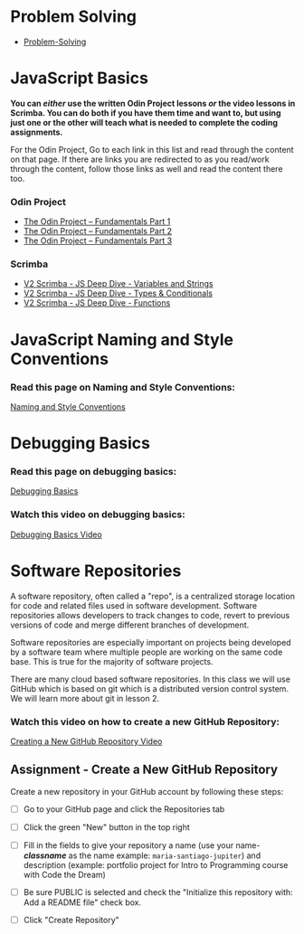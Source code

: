 # Problem Solving

- [Problem-Solving](https://github.com/Code-the-Dream-School/intro-to-programming-2026/wiki/Problem-Solving)

# JavaScript Basics

**You can _either_ use the written Odin Project lessons _or_ the video lessons in Scrimba. You can do both if you have them time and want to, but using just one or the other will teach what is needed to complete the coding assignments.**

For the Odin Project, Go to each link in this list and read through the content on that page. If there are links you are redirected to as you read/work through the content, follow those links as well and read the content there too.

### Odin Project

- [The Odin Project – Fundamentals Part 1](https://www.theodinproject.com/paths/foundations/courses/foundations/lessons/fundamentals-part-1)
- [The Odin Project – Fundamentals Part 2](https://www.theodinproject.com/paths/foundations/courses/foundations/lessons/fundamentals-part-2)
- [The Odin Project – Fundamentals Part 3](https://www.theodinproject.com/paths/foundations/courses/foundations/lessons/fundamentals-part-3)

### Scrimba

- [V2 Scrimba - JS Deep Dive - Variables and Strings](https://v2.scrimba.com/javascript-deep-dive-c0a/~04)
- [V2 Scrimba - JS Deep Dive - Types & Conditionals](https://v2.scrimba.com/javascript-deep-dive-c0a/~0g)
- [V2 Scrimba - JS Deep Dive - Functions](https://v2.scrimba.com/javascript-deep-dive-c0a/~0q)

# JavaScript Naming and Style Conventions

### Read this page on Naming and Style Conventions: ###

[Naming and Style Conventions](https://github.com/Code-the-Dream-School/intro-to-programming-2026/wiki/Naming-Conventions)

# Debugging Basics

### Read this page on debugging basics: ###

[Debugging Basics](https://github.com/Code-the-Dream-School/intro-to-programming-2026/wiki/Debugging-Basics)

### Watch this video on debugging basics: ###

[Debugging Basics Video](https://www.youtube.com/watch?v=RI_QQZlk4gk&list=PLYvE5YXWTfw88MpcXKPmPPJtqm_gQ3ex8&index=2_)

# Software Repositories

A software repository, often called a "repo", is a centralized storage location for code and related files used in software development. Software repositories allows developers to track changes to code, revert to previous versions of code and merge different branches of development.

Software repositories are especially important on projects being developed by a software team where multiple people are working on the same code base. This is true for the majority of software projects.

There are many cloud based software repositories. In this class we will use GitHub which is based on git which is a distributed version control system. We will learn more about git in lesson 2.

### Watch this video on how to create a new GitHub Repository: ###

[Creating a New GitHub Repository Video](https://www.youtube.com/watch?v=0AVVOi3hUmE&list=PLYvE5YXWTfw88MpcXKPmPPJtqm_gQ3ex8&index=1)

## Assignment - Create a New GitHub Repository
Create a new repository in your GitHub account by following these steps:

- [ ] Go to your GitHub page and click the Repositories tab
- [ ] Click the green "New" button in the top right
- [ ] Fill in the fields to give your repository a name (use your name-**_classname_** as the name example: `maria-santiago-jupiter`) and description (example: portfolio project for Intro to Programming course with Code the Dream)
- [ ] Be sure PUBLIC is selected and check the "Initialize this repository with: Add a README file" check box.
- [ ] Click "Create Repository"

